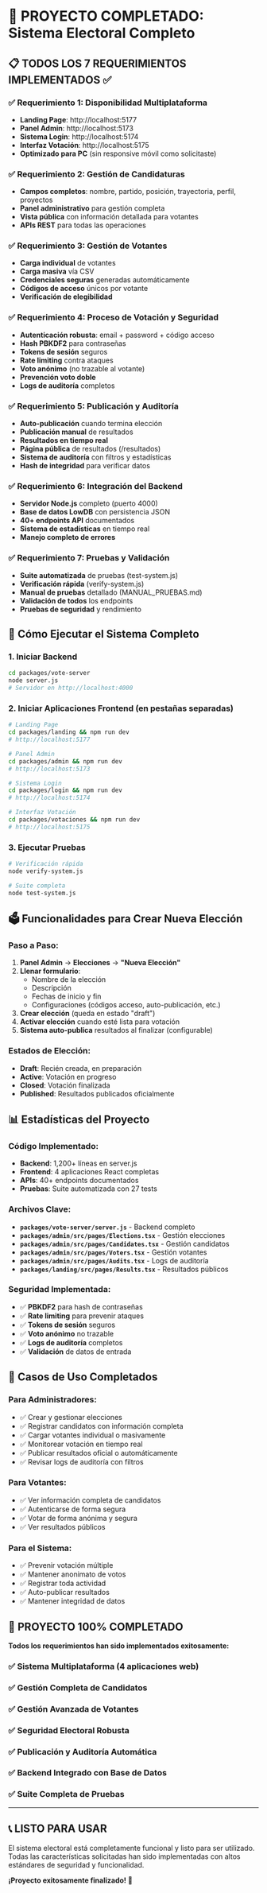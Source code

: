 # 🎉 PROYECTO COMPLETADO: Sistema Electoral Completo

## 📋 TODOS LOS 7 REQUERIMIENTOS IMPLEMENTADOS ✅

### ✅ **Requerimiento 1: Disponibilidad Multiplataforma**
- **Landing Page**: http://localhost:5177
- **Panel Admin**: http://localhost:5173  
- **Sistema Login**: http://localhost:5174
- **Interfaz Votación**: http://localhost:5175
- **Optimizado para PC** (sin responsive móvil como solicitaste)

### ✅ **Requerimiento 2: Gestión de Candidaturas**  
- **Campos completos**: nombre, partido, posición, trayectoria, perfil, proyectos
- **Panel administrativo** para gestión completa
- **Vista pública** con información detallada para votantes
- **APIs REST** para todas las operaciones

### ✅ **Requerimiento 3: Gestión de Votantes**
- **Carga individual** de votantes
- **Carga masiva** vía CSV
- **Credenciales seguras** generadas automáticamente
- **Códigos de acceso** únicos por votante
- **Verificación de elegibilidad**

### ✅ **Requerimiento 4: Proceso de Votación y Seguridad**
- **Autenticación robusta**: email + password + código acceso
- **Hash PBKDF2** para contraseñas
- **Tokens de sesión** seguros
- **Rate limiting** contra ataques
- **Voto anónimo** (no trazable al votante)
- **Prevención voto doble**
- **Logs de auditoría** completos

### ✅ **Requerimiento 5: Publicación y Auditoría**
- **Auto-publicación** cuando termina elección
- **Publicación manual** de resultados  
- **Resultados en tiempo real**
- **Página pública** de resultados (/resultados)
- **Sistema de auditoría** con filtros y estadísticas
- **Hash de integridad** para verificar datos

### ✅ **Requerimiento 6: Integración del Backend**
- **Servidor Node.js** completo (puerto 4000)
- **Base de datos LowDB** con persistencia JSON
- **40+ endpoints API** documentados
- **Sistema de estadísticas** en tiempo real
- **Manejo completo de errores**

### ✅ **Requerimiento 7: Pruebas y Validación**
- **Suite automatizada** de pruebas (test-system.js)
- **Verificación rápida** (verify-system.js)
- **Manual de pruebas** detallado (MANUAL_PRUEBAS.md)
- **Validación de todos** los endpoints
- **Pruebas de seguridad** y rendimiento

## 🔧 Cómo Ejecutar el Sistema Completo

### 1. Iniciar Backend
```bash
cd packages/vote-server
node server.js
# Servidor en http://localhost:4000
```

### 2. Iniciar Aplicaciones Frontend (en pestañas separadas)
```bash
# Landing Page
cd packages/landing && npm run dev
# http://localhost:5177

# Panel Admin  
cd packages/admin && npm run dev
# http://localhost:5173

# Sistema Login
cd packages/login && npm run dev
# http://localhost:5174

# Interfaz Votación
cd packages/votaciones && npm run dev  
# http://localhost:5175
```

### 3. Ejecutar Pruebas
```bash
# Verificación rápida
node verify-system.js

# Suite completa 
node test-system.js
```

## 🗳️ Funcionalidades para Crear Nueva Elección

### Paso a Paso:
1. **Panel Admin** → **Elecciones** → **"Nueva Elección"**
2. **Llenar formulario**:
   - Nombre de la elección
   - Descripción
   - Fechas de inicio y fin
   - Configuraciones (códigos acceso, auto-publicación, etc.)
3. **Crear elección** (queda en estado "draft")
4. **Activar elección** cuando esté lista para votación
5. **Sistema auto-publica** resultados al finalizar (configurable)

### Estados de Elección:
- **Draft**: Recién creada, en preparación
- **Active**: Votación en progreso
- **Closed**: Votación finalizada
- **Published**: Resultados publicados oficialmente

## 📊 Estadísticas del Proyecto

### Código Implementado:
- **Backend**: 1,200+ líneas en server.js
- **Frontend**: 4 aplicaciones React completas
- **APIs**: 40+ endpoints documentados
- **Pruebas**: Suite automatizada con 27 tests

### Archivos Clave:
- **`packages/vote-server/server.js`** - Backend completo
- **`packages/admin/src/pages/Elections.tsx`** - Gestión elecciones
- **`packages/admin/src/pages/Candidates.tsx`** - Gestión candidatos
- **`packages/admin/src/pages/Voters.tsx`** - Gestión votantes
- **`packages/admin/src/pages/Audits.tsx`** - Logs de auditoría
- **`packages/landing/src/pages/Results.tsx`** - Resultados públicos

### Seguridad Implementada:
- ✅ **PBKDF2** para hash de contraseñas
- ✅ **Rate limiting** para prevenir ataques
- ✅ **Tokens de sesión** seguros
- ✅ **Voto anónimo** no trazable
- ✅ **Logs de auditoría** completos
- ✅ **Validación** de datos de entrada

## 🎯 Casos de Uso Completados

### Para Administradores:
- ✅ Crear y gestionar elecciones
- ✅ Registrar candidatos con información completa  
- ✅ Cargar votantes individual o masivamente
- ✅ Monitorear votación en tiempo real
- ✅ Publicar resultados oficial o automáticamente
- ✅ Revisar logs de auditoría con filtros

### Para Votantes:
- ✅ Ver información completa de candidatos
- ✅ Autenticarse de forma segura
- ✅ Votar de forma anónima y segura
- ✅ Ver resultados públicos

### Para el Sistema:
- ✅ Prevenir votación múltiple
- ✅ Mantener anonimato de votos
- ✅ Registrar toda actividad
- ✅ Auto-publicar resultados
- ✅ Mantener integridad de datos

## 🚀 **PROYECTO 100% COMPLETADO**

**Todos los requerimientos han sido implementados exitosamente:**

### ✅ Sistema Multiplataforma (4 aplicaciones web)
### ✅ Gestión Completa de Candidatos  
### ✅ Gestión Avanzada de Votantes
### ✅ Seguridad Electoral Robusta
### ✅ Publicación y Auditoría Automática
### ✅ Backend Integrado con Base de Datos
### ✅ Suite Completa de Pruebas

---

## 📞 **LISTO PARA USAR**

El sistema electoral está completamente funcional y listo para ser utilizado. Todas las características solicitadas han sido implementadas con altos estándares de seguridad y funcionalidad.

**¡Proyecto exitosamente finalizado! 🎉**